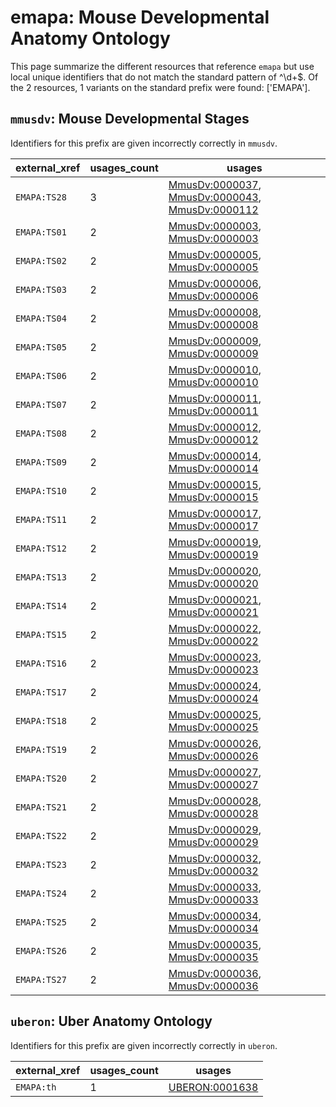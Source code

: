 # emapa: Mouse Developmental Anatomy Ontology

This page summarize the different resources that reference `emapa`
but use local unique identifiers that do not match the standard pattern of
^\d+$. Of the 2 resources,
1 variants on the standard prefix were found: ['EMAPA'].

## `mmusdv`: Mouse Developmental Stages

Identifiers for this prefix are given incorrectly correctly in `mmusdv`.

| external_xref   |   usages_count | usages                                                                                                                                                                    |
|-----------------|----------------|---------------------------------------------------------------------------------------------------------------------------------------------------------------------------|
| `EMAPA:TS28`    |              3 | [MmusDv:0000037](https://bioregistry.io/MmusDv:0000037), [MmusDv:0000043](https://bioregistry.io/MmusDv:0000043), [MmusDv:0000112](https://bioregistry.io/MmusDv:0000112) |
| `EMAPA:TS01`    |              2 | [MmusDv:0000003](https://bioregistry.io/MmusDv:0000003), [MmusDv:0000003](https://bioregistry.io/MmusDv:0000003)                                                          |
| `EMAPA:TS02`    |              2 | [MmusDv:0000005](https://bioregistry.io/MmusDv:0000005), [MmusDv:0000005](https://bioregistry.io/MmusDv:0000005)                                                          |
| `EMAPA:TS03`    |              2 | [MmusDv:0000006](https://bioregistry.io/MmusDv:0000006), [MmusDv:0000006](https://bioregistry.io/MmusDv:0000006)                                                          |
| `EMAPA:TS04`    |              2 | [MmusDv:0000008](https://bioregistry.io/MmusDv:0000008), [MmusDv:0000008](https://bioregistry.io/MmusDv:0000008)                                                          |
| `EMAPA:TS05`    |              2 | [MmusDv:0000009](https://bioregistry.io/MmusDv:0000009), [MmusDv:0000009](https://bioregistry.io/MmusDv:0000009)                                                          |
| `EMAPA:TS06`    |              2 | [MmusDv:0000010](https://bioregistry.io/MmusDv:0000010), [MmusDv:0000010](https://bioregistry.io/MmusDv:0000010)                                                          |
| `EMAPA:TS07`    |              2 | [MmusDv:0000011](https://bioregistry.io/MmusDv:0000011), [MmusDv:0000011](https://bioregistry.io/MmusDv:0000011)                                                          |
| `EMAPA:TS08`    |              2 | [MmusDv:0000012](https://bioregistry.io/MmusDv:0000012), [MmusDv:0000012](https://bioregistry.io/MmusDv:0000012)                                                          |
| `EMAPA:TS09`    |              2 | [MmusDv:0000014](https://bioregistry.io/MmusDv:0000014), [MmusDv:0000014](https://bioregistry.io/MmusDv:0000014)                                                          |
| `EMAPA:TS10`    |              2 | [MmusDv:0000015](https://bioregistry.io/MmusDv:0000015), [MmusDv:0000015](https://bioregistry.io/MmusDv:0000015)                                                          |
| `EMAPA:TS11`    |              2 | [MmusDv:0000017](https://bioregistry.io/MmusDv:0000017), [MmusDv:0000017](https://bioregistry.io/MmusDv:0000017)                                                          |
| `EMAPA:TS12`    |              2 | [MmusDv:0000019](https://bioregistry.io/MmusDv:0000019), [MmusDv:0000019](https://bioregistry.io/MmusDv:0000019)                                                          |
| `EMAPA:TS13`    |              2 | [MmusDv:0000020](https://bioregistry.io/MmusDv:0000020), [MmusDv:0000020](https://bioregistry.io/MmusDv:0000020)                                                          |
| `EMAPA:TS14`    |              2 | [MmusDv:0000021](https://bioregistry.io/MmusDv:0000021), [MmusDv:0000021](https://bioregistry.io/MmusDv:0000021)                                                          |
| `EMAPA:TS15`    |              2 | [MmusDv:0000022](https://bioregistry.io/MmusDv:0000022), [MmusDv:0000022](https://bioregistry.io/MmusDv:0000022)                                                          |
| `EMAPA:TS16`    |              2 | [MmusDv:0000023](https://bioregistry.io/MmusDv:0000023), [MmusDv:0000023](https://bioregistry.io/MmusDv:0000023)                                                          |
| `EMAPA:TS17`    |              2 | [MmusDv:0000024](https://bioregistry.io/MmusDv:0000024), [MmusDv:0000024](https://bioregistry.io/MmusDv:0000024)                                                          |
| `EMAPA:TS18`    |              2 | [MmusDv:0000025](https://bioregistry.io/MmusDv:0000025), [MmusDv:0000025](https://bioregistry.io/MmusDv:0000025)                                                          |
| `EMAPA:TS19`    |              2 | [MmusDv:0000026](https://bioregistry.io/MmusDv:0000026), [MmusDv:0000026](https://bioregistry.io/MmusDv:0000026)                                                          |
| `EMAPA:TS20`    |              2 | [MmusDv:0000027](https://bioregistry.io/MmusDv:0000027), [MmusDv:0000027](https://bioregistry.io/MmusDv:0000027)                                                          |
| `EMAPA:TS21`    |              2 | [MmusDv:0000028](https://bioregistry.io/MmusDv:0000028), [MmusDv:0000028](https://bioregistry.io/MmusDv:0000028)                                                          |
| `EMAPA:TS22`    |              2 | [MmusDv:0000029](https://bioregistry.io/MmusDv:0000029), [MmusDv:0000029](https://bioregistry.io/MmusDv:0000029)                                                          |
| `EMAPA:TS23`    |              2 | [MmusDv:0000032](https://bioregistry.io/MmusDv:0000032), [MmusDv:0000032](https://bioregistry.io/MmusDv:0000032)                                                          |
| `EMAPA:TS24`    |              2 | [MmusDv:0000033](https://bioregistry.io/MmusDv:0000033), [MmusDv:0000033](https://bioregistry.io/MmusDv:0000033)                                                          |
| `EMAPA:TS25`    |              2 | [MmusDv:0000034](https://bioregistry.io/MmusDv:0000034), [MmusDv:0000034](https://bioregistry.io/MmusDv:0000034)                                                          |
| `EMAPA:TS26`    |              2 | [MmusDv:0000035](https://bioregistry.io/MmusDv:0000035), [MmusDv:0000035](https://bioregistry.io/MmusDv:0000035)                                                          |
| `EMAPA:TS27`    |              2 | [MmusDv:0000036](https://bioregistry.io/MmusDv:0000036), [MmusDv:0000036](https://bioregistry.io/MmusDv:0000036)                                                          |

## `uberon`: Uber Anatomy Ontology

Identifiers for this prefix are given incorrectly correctly in `uberon`.

| external_xref   |   usages_count | usages                                                  |
|-----------------|----------------|---------------------------------------------------------|
| `EMAPA:th`      |              1 | [UBERON:0001638](https://bioregistry.io/UBERON:0001638) |

